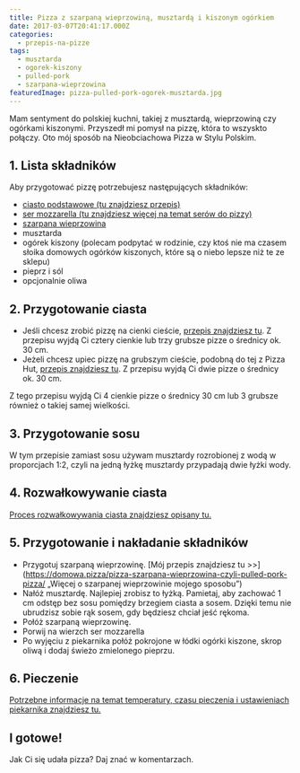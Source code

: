 ```yaml
---
title: Pizza z szarpaną wieprzowiną, musztardą i kiszonym ogórkiem
date: 2017-03-07T20:41:17.000Z
categories: 
  - przepis-na-pizze
tags: 
  - musztarda
  - ogorek-kiszony
  - pulled-pork
  - szarpana-wieprzowina
featuredImage: pizza-pulled-pork-ogorek-musztarda.jpg
---
```


Mam sentyment do polskiej kuchni, takiej z musztardą, wieprzowiną czy ogórkami kiszonymi. Przyszedł mi pomysł na pizzę, która to wszyskto połączy. Oto mój sposób na Nieobciachowa Pizza w Stylu Polskim.

## 1\. Lista składników

Aby przygotować pizzę potrzebujesz następujących składników:

- <a title="Przepis na ciasto podstawowe" href="/przepis-na-ciasto-na-pizze/">ciasto podstawowe (tu znajdziesz przepis)</a>
- <a title="Ser do pizzy" href="/jaki-ser-wybrac-do-pizzy/">ser mozzarella (tu znajdziesz więcej na temat serów do pizzy)</a>
- <a href="/pizza-szarpana-wieprzowina-czyli-pulled-pork-pizza/">szarpana wieprzowina</a>
- musztarda
- ogórek kiszony (polecam podpytać w rodzinie, czy ktoś nie ma czasem słoika domowych ogórków kiszonych, które są o niebo lepsze niż te ze sklepu)
- pieprz i sól
- opcjonalnie oliwa

## 2\. Przygotowanie ciasta

- Jeśli chcesz zrobić pizzę na cienki cieście, <a title="Przepis na ciasto podstawowe" href="/przepis-na-ciasto-na-pizze/">przepis znajdziesz tu</a>. Z przepisu wyjdą Ci cztery cienkie lub trzy grubsze pizze o średnicy ok. 30 cm.
- Jeżeli chcesz upiec pizzę na grubszym cieście, podobną do tej z Pizza Hut, <a title="Przepis na pizzę na grubym cieście" href="/jak-zrobic-ciasto-na-pizze-jak-w-pizza-hut/">przepis znajdziesz tu</a>. Z przepisu wyjdą Ci dwie pizze o średnicy ok. 30 cm.

Z tego przepisu wyjdą Ci 4 cienkie pizze o średnicy 30 cm lub 3 grubsze również o takiej samej wielkości.

## 3\. Przygotowanie sosu

W tym przepisie zamiast sosu używam musztardy rozrobionej z wodą w proporcjach 1:2, czyli na jedną łyżkę musztardy przypadają dwie łyżki wody.

## 4\. Rozwałkowywanie ciasta

<a title="Rozwałkowywanie ciasta" href="/jak-walkowac-ciasto-pizzy/">Proces rozwałkowywania ciasta znajdziesz opisany tu.</a>

## 5\. Przygotowanie i nakładanie składników

- Przygotuj szarpaną wieprzowinę. \[Mój przepis znajdziesz tu >>\](https://domowa.pizza/pizza-szarpana-wieprzowina-czyli-pulled-pork-pizza/ „Więcej o szarpanej wieprzowinie mojego sposobu”)
- Nałóż musztardę. Najlepiej zrobisz to łyżką. Pamietaj, aby zachować 1 cm odstęp bez sosu pomiędzy brzegiem ciasta a sosem. Dzięki temu nie ubrudzisz sobie rąk sosem, gdy będziesz chciał jeść rękoma.
- Połóż szarpaną wieprzowinę.
- Porwij na wierzch ser mozzarella
- Po wyjęciu z piekarnika połóż pokrojone w łódki ogórki kiszone, skrop oliwą i dodaj świeżo zmielonego pieprzu.

## 6\. Pieczenie

<a title="Jak ustawić piekarnik do pieczenia pizzy" href="/jak-ustawic-piekarnik-pieczenia-pizzy/">Potrzebne informacje na temat temperatury, czasu pieczenia i ustawieniach piekarnika znajdziesz tu.</a>

## I gotowe!

Jak Ci się udała pizza? Daj znać w komentarzach.
